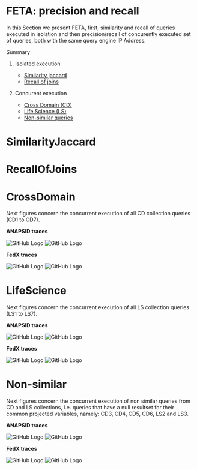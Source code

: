 # FETA: precision and recall

In this Section we present FETA, first, similarity and recall of queries executed in isolation and then precision/recall of concurently executed set of queries, both with the same query engine IP Address.

Summary

1. Isolated execution
   * [Similarity jaccard](https://github.com/coumbaya/feta/blob/master/fedbench_precision_recall.md#similarityjaccard)
   * [Recall of joins](https://github.com/coumbaya/feta/blob/master/fedbench_precision_recall.md#recallofjoins)

2. Concurent execution
   * [Cross Domain (CD)](https://github.com/coumbaya/feta/blob/master/fedbench_precision_recall.md#crossdomain)
   * [Life Science (LS)](https://github.com/coumbaya/feta/blob/master/fedbench_precision_recall.md#lifescience)
   * [Non-similar queries](https://github.com/coumbaya/feta/blob/master/fedbench_precision_recall.md#non-similar)


# SimilarityJaccard

# RecallOfJoins


# CrossDomain

Next figures concern the concurrent execution of all CD collection queries (CD1 to CD7).

**ANAPSID traces**

![GitHub Logo](https://github.com/coumbaya/feta/blob/master/execution_figures/ANAPSID_CD_pairJoins_precision_all_traces.jpeg)
![GitHub Logo](https://github.com/coumbaya/feta/blob/master/execution_figures/ANAPSID_CD_pairJoins_recall_all_mixages.jpeg)


**FedX traces**

![GitHub Logo](https://github.com/coumbaya/feta/blob/master/execution_figures/FEDX_CD_pairJoins_precision_all_mixages.jpeg)
![GitHub Logo](https://github.com/coumbaya/feta/blob/master/execution_figures/FEDX_CD_pairJoins_recall_all_mixages.jpeg)

# LifeScience

Next figures concern the concurrent execution of all LS collection queries (LS1 to LS7).

**ANAPSID traces**

![GitHub Logo](https://github.com/coumbaya/feta/blob/master/execution_figures/ANAPSID_LS_pairJoins_precision_all_traces.jpeg)
![GitHub Logo](https://github.com/coumbaya/feta/blob/master/execution_figures/ANAPSID_LS_pairJoins_recall_all_mixages.jpeg)


**FedX traces**

![GitHub Logo](https://github.com/coumbaya/feta/blob/master/execution_figures/FEDX_LS_pairJoins_precision_all_mixages.jpeg)
![GitHub Logo](https://github.com/coumbaya/feta/blob/master/execution_figures/FEDX_LS_pairJoins_recall_all_mixages.jpeg)

# Non-similar

Next figures concern the concurrent execution of non similar queries from CD and LS collections, i.e. queries that have a null resultset for their common projected variables, namely: CD3, CD4, CD5, CD6, LS2 and LS3.

**ANAPSID traces**

![GitHub Logo](https://github.com/coumbaya/feta/blob/master/execution_figures/ANAPSID_MX_pairJoins_precision_all_traces.jpeg)
![GitHub Logo](https://github.com/coumbaya/feta/blob/master/execution_figures/ANAPSID_MX_pairJoins_recall_all_mixages.jpeg)


**FedX traces**

![GitHub Logo](https://github.com/coumbaya/feta/blob/master/execution_figures/FEDX_MX_pairJoins_precision_all_mixages.jpeg)
![GitHub Logo](https://github.com/coumbaya/feta/blob/master/execution_figures/FEDX_MX_pairJoins_recall_all_mixages.jpeg)
